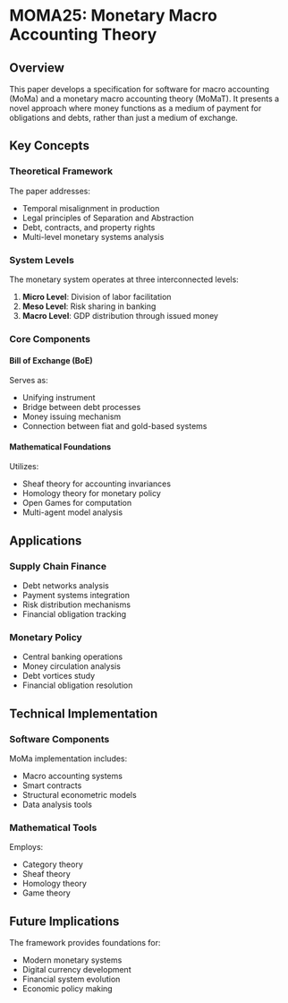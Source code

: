 # MOMA25: Monetary Macro Accounting Theory

## Overview
This paper develops a specification for software for macro accounting (MoMa) and a monetary macro accounting theory (MoMaT). It presents a novel approach where money functions as a medium of payment for obligations and debts, rather than just a medium of exchange.

## Key Concepts

### Theoretical Framework
The paper addresses:
- Temporal misalignment in production
- Legal principles of Separation and Abstraction
- Debt, contracts, and property rights
- Multi-level monetary systems analysis

### System Levels
The monetary system operates at three interconnected levels:
1. **Micro Level**: Division of labor facilitation
2. **Meso Level**: Risk sharing in banking
3. **Macro Level**: GDP distribution through issued money

### Core Components

#### Bill of Exchange (BoE)
Serves as:
- Unifying instrument
- Bridge between debt processes
- Money issuing mechanism
- Connection between fiat and gold-based systems

#### Mathematical Foundations
Utilizes:
- Sheaf theory for accounting invariances
- Homology theory for monetary policy
- Open Games for computation
- Multi-agent model analysis

## Applications

### Supply Chain Finance
- Debt networks analysis
- Payment systems integration
- Risk distribution mechanisms
- Financial obligation tracking

### Monetary Policy
- Central banking operations
- Money circulation analysis
- Debt vortices study
- Financial obligation resolution

## Technical Implementation

### Software Components
MoMa implementation includes:
- Macro accounting systems
- Smart contracts
- Structural econometric models
- Data analysis tools

### Mathematical Tools
Employs:
- Category theory
- Sheaf theory
- Homology theory
- Game theory

## Future Implications
The framework provides foundations for:
- Modern monetary systems
- Digital currency development
- Financial system evolution
- Economic policy making 